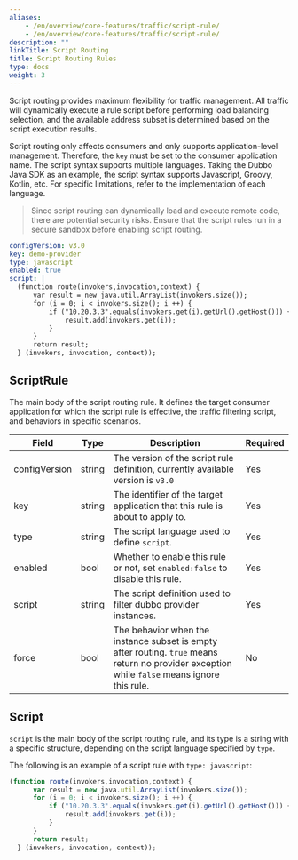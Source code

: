 ```yaml
---
aliases:
    - /en/overview/core-features/traffic/script-rule/
    - /en/overview/core-features/traffic/script-rule/
description: ""
linkTitle: Script Routing
title: Script Routing Rules
type: docs
weight: 3
---
```




Script routing provides maximum flexibility for traffic management. All traffic will dynamically execute a rule script before performing load balancing selection, and the available address subset is determined based on the script execution results.

Script routing only affects consumers and only supports application-level management. Therefore, the `key` must be set to the consumer application name. The script syntax supports multiple languages. Taking the Dubbo Java SDK as an example, the script syntax supports Javascript, Groovy, Kotlin, etc. For specific limitations, refer to the implementation of each language.

> Since script routing can dynamically load and execute remote code, there are potential security risks. Ensure that the script rules run in a secure sandbox before enabling script routing.

```yaml
configVersion: v3.0
key: demo-provider
type: javascript
enabled: true
script: |
  (function route(invokers,invocation,context) {
      var result = new java.util.ArrayList(invokers.size());
      for (i = 0; i < invokers.size(); i ++) {
          if ("10.20.3.3".equals(invokers.get(i).getUrl().getHost())) {
              result.add(invokers.get(i));
          }
      }
      return result;
  } (invokers, invocation, context));
```

## ScriptRule
The main body of the script routing rule. It defines the target consumer application for which the script rule is effective, the traffic filtering script, and behaviors in specific scenarios.

| Field | Type | Description | Required |
| --- | --- | --- | --- |
| configVersion | string | The version of the script rule definition, currently available version is `v3.0` | Yes |
| key | string | The identifier of the target application that this rule is about to apply to.| Yes |
| type | string | The script language used to define `script`. | Yes |
| enabled | bool | Whether to enable this rule or not, set `enabled:false` to disable this rule. | Yes |
| script | string | The script definition used to filter dubbo provider instances. | Yes |
| force | bool | The behavior when the instance subset is empty after routing. `true` means return no provider exception while `false` means ignore this rule. | No |

## Script
`script` is the main body of the script routing rule, and its type is a string with a specific structure, depending on the script language specified by `type`.

The following is an example of a script rule with `type: javascript`:

```javascript
(function route(invokers,invocation,context) {
      var result = new java.util.ArrayList(invokers.size());
      for (i = 0; i < invokers.size(); i ++) {
          if ("10.20.3.3".equals(invokers.get(i).getUrl().getHost())) {
              result.add(invokers.get(i));
          }
      }
      return result;
  } (invokers, invocation, context));
```
